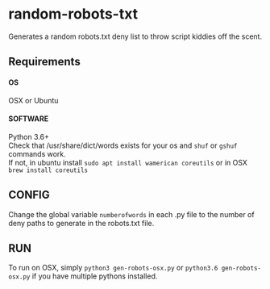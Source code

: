 # random-robots-txt
Generates a random robots.txt deny list to throw script kiddies off the scent.

## Requirements

#### OS   
OSX or Ubuntu

#### SOFTWARE   
Python 3.6+   
Check that /usr/share/dict/words exists for your os and `shuf` or `gshuf` commands work.   
If not, in ubuntu install `sudo apt install wamerican coreutils` or in OSX `brew install coreutils`

## CONFIG   
Change the global variable `numberofwords` in each .py file to the number of deny paths to generate in the robots.txt file.

## RUN   
To run on OSX, simply `python3 gen-robots-osx.py` or `python3.6 gen-robots-osx.py` if you have multiple pythons installed.

